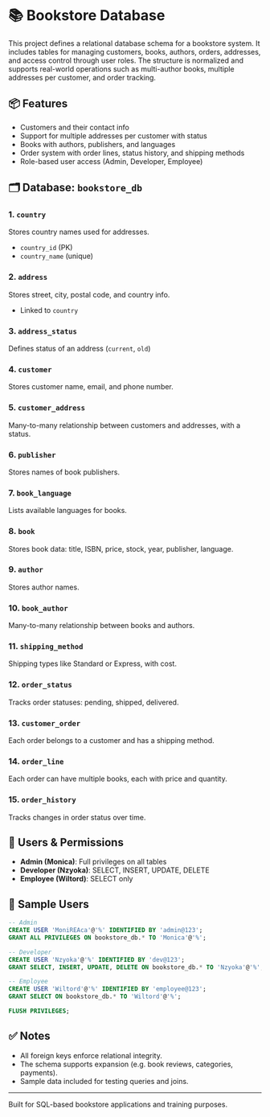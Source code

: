 # 📚 Bookstore Database

This project defines a relational database schema for a bookstore system. It includes tables for managing customers, books, authors, orders, addresses, and access control through user roles. The structure is normalized and supports real-world operations such as multi-author books, multiple addresses per customer, and order tracking.

## 📦 Features

- Customers and their contact info
- Support for multiple addresses per customer with status
- Books with authors, publishers, and languages
- Order system with order lines, status history, and shipping methods
- Role-based user access (Admin, Developer, Employee)

## 🗂️ Database: `bookstore_db`

### 1. `country`
Stores country names used for addresses.
- `country_id` (PK)
- `country_name` (unique)

### 2. `address`
Stores street, city, postal code, and country info.
- Linked to `country`

### 3. `address_status`
Defines status of an address (`current`, `old`)

### 4. `customer`
Stores customer name, email, and phone number.

### 5. `customer_address`
Many-to-many relationship between customers and addresses, with a status.

### 6. `publisher`
Stores names of book publishers.

### 7. `book_language`
Lists available languages for books.

### 8. `book`
Stores book data: title, ISBN, price, stock, year, publisher, language.

### 9. `author`
Stores author names.

### 10. `book_author`
Many-to-many relationship between books and authors.

### 11. `shipping_method`
Shipping types like Standard or Express, with cost.

### 12. `order_status`
Tracks order statuses: pending, shipped, delivered.

### 13. `customer_order`
Each order belongs to a customer and has a shipping method.

### 14. `order_line`
Each order can have multiple books, each with price and quantity.

### 15. `order_history`
Tracks changes in order status over time.

## 👤 Users & Permissions

- **Admin (Monica)**: Full privileges on all tables
- **Developer (Nzyoka)**: SELECT, INSERT, UPDATE, DELETE
- **Employee (Wiltord)**: SELECT only

## 🧪 Sample Users

```sql
-- Admin
CREATE USER 'MoniREAca'@'%' IDENTIFIED BY 'admin@123';
GRANT ALL PRIVILEGES ON bookstore_db.* TO 'Monica'@'%';

-- Developer
CREATE USER 'Nzyoka'@'%' IDENTIFIED BY 'dev@123';
GRANT SELECT, INSERT, UPDATE, DELETE ON bookstore_db.* TO 'Nzyoka'@'%';

-- Employee
CREATE USER 'Wiltord'@'%' IDENTIFIED BY 'employee@123';
GRANT SELECT ON bookstore_db.* TO 'Wiltord'@'%';

FLUSH PRIVILEGES;
```

## ✅ Notes

- All foreign keys enforce relational integrity.
- The schema supports expansion (e.g. book reviews, categories, payments).
- Sample data included for testing queries and joins.

---
Built for SQL-based bookstore applications and training purposes.
